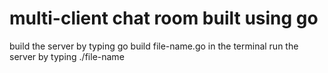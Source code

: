 # multi-client chat room built using go
build the server by typing go build file-name.go in the terminal
 run the server by typing ./file-name
